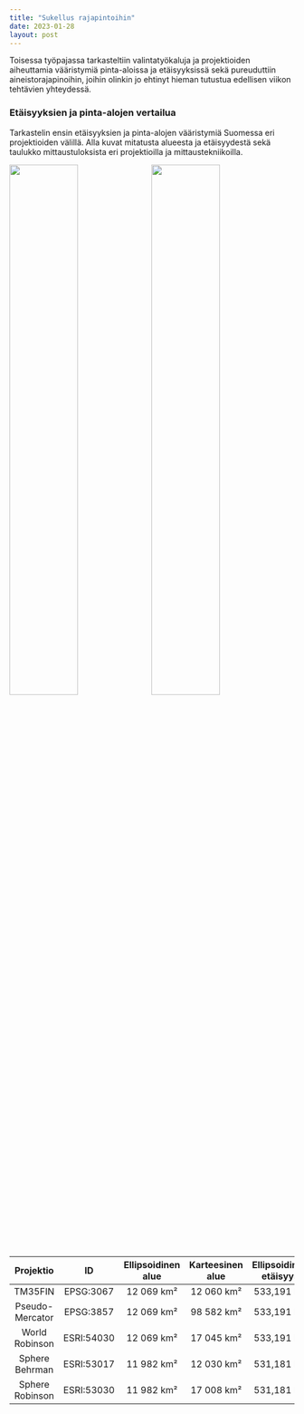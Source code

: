 ```yaml
---
title: "Sukellus rajapintoihin"
date: 2023-01-28
layout: post
---
```


Toisessa työpajassa tarkasteltiin valintatyökaluja ja projektioiden aiheuttamia vääristymiä pinta-aloissa ja etäisyyksissä sekä pureuduttiin aineistorajapinoihin, joihin olinkin jo ehtinyt hieman tutustua edellisen viikon tehtävien yhteydessä.

### Etäisyyksien ja pinta-alojen vertailua

Tarkastelin ensin etäisyyksien ja pinta-alojen vääristymiä Suomessa eri projektioiden välillä.
Alla kuvat mitatusta alueesta ja etäisyydestä sekä taulukko mittaustuloksista eri projektioilla ja mittaustekniikoilla.

<p float="left">
    <img src="{{ site.base_url }}{% link /assets/imgs/TM35FIN_area.PNG %}" width="49%">
    <img src="{{ site.base_url }}{% link /assets/imgs/TM35FIN_dist.PNG %}" width="49%">
</p>

 Projektio       | ID         | Ellipsoidinen alue | Karteesinen alue | Ellipsoidinen etäisyys | Karteesinen etäisyys 
:---------------:|:----------:|:------------------:|:----------------:|:----------------------:|:--------------:
 TM35FIN         | EPSG:3067  | 12 069 km²         | 12 060 km²       | 533,191 km             | 533,140 km 
 Pseudo-Mercator | EPSG:3857  | 12 069 km²         | 98 582 km²       | 533,191 km             | 1166,562 km 
 World Robinson  | ESRI:54030 | 12 069 km²         | 17 045 km²       | 533,191 km             | 766,461 km 
 Sphere Behrman  | ESRI:53017 | 11 982 km²         | 12 030 km²       | 531,181 km             | 1008,841 km 
 Sphere Robinson | ESRI:53030 | 11 982 km²         | 17 008 km²       | 531,181 km             | 765,603 km 

